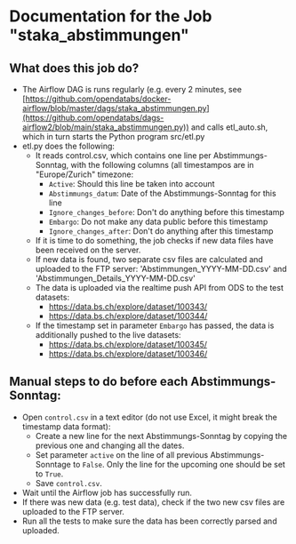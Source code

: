 # Documentation for the Job "staka_abstimmungen"

## What does this job do?
- The Airflow DAG is runs regularly (e.g. every 2 minutes, see [https://github.com/opendatabs/docker-airflow/blob/master/dags/staka_abstimmungen.py](https://github.com/opendatabs/dags-airflow2/blob/main/staka_abstimmungen.py)) and calls etl_auto.sh, which in turn starts the Python program src/etl.py
- etl.py does the following: 
  - It reads control.csv, which contains one line per Abstimmungs-Sonntag, with the following columns (all timestampos are in "Europe/Zurich" timezone: 
    - `Active`: Should this line be taken into account
    - `Abstimmungs_datum`: Date of the Abstimmungs-Sonntag for this line
    - `Ignore_changes_before`: Don't do anything before this timestamp
    - `Embargo`: Do not make any data public before this timestamp
    - `Ignore_changes_after`: Don't do anything after this timestamp
  - If it is time to do something, the job checks if new data files have been received on the server. 
  - If new data is found, two separate csv files are calculated and uploaded to the FTP server: 'Abstimmungen_YYYY-MM-DD.csv' and 'Abstimmungen_Details_YYYY-MM-DD.csv'
  - The data is uploaded via the realtime push API from ODS to the test datasets:
    - https://data.bs.ch/explore/dataset/100343/
    - https://data.bs.ch/explore/dataset/100344/
  - If the timestamp set in parameter `Embargo` has passed, the data is additionally pushed to the live datasets:
    - https://data.bs.ch/explore/dataset/100345/
    - https://data.bs.ch/explore/dataset/100346/
  
## Manual steps to do before each Abstimmungs-Sonntag: 
- Open `control.csv` in a text editor (do not use Excel, it might break the timestamp data format): 
  - Create a new line for the next Abstimmungs-Sonntag by copying the previous one and changing all the dates. 
  - Set parameter `active` on the line of all previous Abstimmungs-Sonntage to `False`. Only the line for the upcoming one should be set to `True`.
  - Save `control.csv`. 
- Wait until the Airflow job has successfully run. 
- If there was new data (e.g. test data), check if the two new csv files are uploaded to the FTP server. 
- Run all the tests to make sure the data has been correctly parsed and uploaded. 
